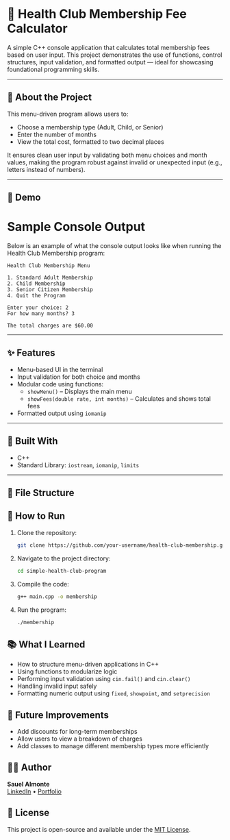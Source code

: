 # 💪 Health Club Membership Fee Calculator

A simple C++ console application that calculates total membership fees based on user input. This project demonstrates the use of functions, control structures, input validation, and formatted output — ideal for showcasing foundational programming skills.

---

## 🧠 About the Project

This menu-driven program allows users to:
- Choose a membership type (Adult, Child, or Senior)
- Enter the number of months
- View the total cost, formatted to two decimal places

It ensures clean user input by validating both menu choices and month values, making the program robust against invalid or unexpected input (e.g., letters instead of numbers).

---

## 📸 Demo

# Sample Console Output

Below is an example of what the console output looks like when running the Health Club Membership program:

```console
Health Club Membership Menu

1. Standard Adult Membership
2. Child Membership
3. Senior Citizen Membership
4. Quit the Program

Enter your choice: 2
For how many months? 3

The total charges are $60.00
```



---

## ✨ Features

- Menu-based UI in the terminal
- Input validation for both choice and months
- Modular code using functions:
    - `showMenu()` – Displays the main menu
    - `showFees(double rate, int months)` – Calculates and shows total fees
- Formatted output using `iomanip`

---

## 🔧 Built With

- C++
- Standard Library: `iostream`, `iomanip`, `limits`

---

## 📂 File Structure

## 🚀 How to Run

1. Clone the repository:

    ```bash
    git clone https://github.com/your-username/health-club-membership.git
    ```

2. Navigate to the project directory:

    ```bash
    cd simple-health-club-program
    ```

3. Compile the code:

    ```bash
    g++ main.cpp -o membership
    ```

4. Run the program:

    ```bash
    ./membership
    ```

## 📚 What I Learned

- How to structure menu-driven applications in C++
- Using functions to modularize logic
- Performing input validation using `cin.fail()` and `cin.clear()`
- Handling invalid input safely
- Formatting numeric output using `fixed`, `showpoint`, and `setprecision`

## 📌 Future Improvements

- Add discounts for long-term memberships
- Allow users to view a breakdown of charges
- Add classes to manage different membership types more efficiently

## 👨‍💻 Author

**Sauel Almonte**  
[LinkedIn](https://www.linkedin.com/in/sauelalmonte) • [Portfolio](https://your-portfolio-link.com)

## 📝 License

This project is open-source and available under the [MIT License](https://opensource.org/licenses/MIT).

